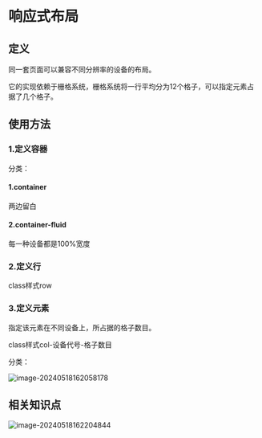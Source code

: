 # 响应式布局

## 定义

同一套页面可以兼容不同分辨率的设备的布局。

它的实现依赖于栅格系统，栅格系统将一行平均分为12个格子，可以指定元素占据了几个格子。

## 使用方法

### 1.定义容器

分类：

#### 1.container

两边留白

#### 2.container-fluid

每一种设备都是100%宽度

### 2.定义行

class样式row

### 3.定义元素

指定该元素在不同设备上，所占据的格子数目。

class样式col-设备代号-格子数目

分类：

![image-20240518162058178](../TyporaImage/image-20240518162058178.png)

## 相关知识点

![image-20240518162204844](../TyporaImage/image-20240518162204844.png)